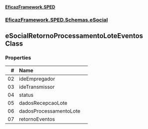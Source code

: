 #### [EficazFramework.SPED](EficazFrameworkSPED.md 'EficazFramework SPED')
### [EficazFramework.SPED.Schemas.eSocial](EficazFramework.SPED.Schemas.eSocial.md 'EficazFramework.SPED.Schemas.eSocial')

## eSocialRetornoProcessamentoLoteEventos Class
### Properties

| # | Name | |
| ---: | :--- | :--- |
| 02 | ideEmpregador |  |
| 03 | ideTransmissor |  |
| 04 | status |  |
| 05 | dadosRecepcaoLote |  |
| 06 | dadosProcessamentoLote |  |
| 07 | retornoEventos |  |
